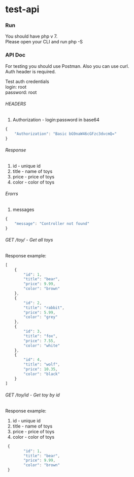 
# test-api

### Run

You should have php v 7.    
Please open your CLI and run php -S

### API Doc

For testing you should use Postman. Also you can use curl.  
Auth header is required.

Test auth credentials  
login: root  
password: root

###### HEADERS  
1. Authorization - login:password in base64
```javascript
{
    "Authorization": "Basic bG9naW46cGFzc3dvcmQ="
}
```

###### Response
1. id - unique id  
2. title - name of toys  
3. price - price of toys  
4. color - color of toys  

###### Erorrs
1. messages

```javascript
{
    "message": "Controller not found"
}
```

###### GET /toy/ - Get all toys  
Response example:  

```javascript
[
    {
        "id": 1,
        "title": "bear",
        "price": 9.99,
        "color": "brown"
    },
    {
        "id": 2,
        "title": "rabbit",
        "price": 5.99,
        "color": "grey"
    },
    {
        "id": 3,
        "title": "fox",
        "price": 7.55,
        "color": "white"
    },
    {
        "id": 4,
        "title": "wolf",
        "price": 10.35,
        "color": "black"
    }
]
``` 

###### GET /toy/id - Get toy by id 
Response example:  
1. id - unique id  
2. title - name of toys  
3. price - price of toys  
4. color - color of toys  
```javascript
 {
        "id": 1,
        "title": "bear",
        "price": 9.99,
        "color": "brown"
 }
``` 